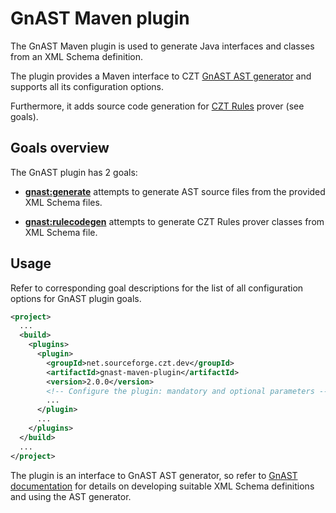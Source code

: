 # GnAST Maven plugin

The GnAST Maven plugin is used to generate Java interfaces and classes from an XML Schema
definition.

The plugin provides a Maven interface to CZT [GnAST AST generator][gnast] and supports all its
configuration options.

Furthermore, it adds source code generation for [CZT Rules][rules] prover (see goals).

[gnast]: ../gnast/
[rules]: ../../rules/


## Goals overview

The GnAST plugin has 2 goals:

-   **[gnast:generate][]** attempts to generate AST source files from the provided XML Schema
    files.

-   **[gnast:rulecodegen][]** attempts to generate CZT Rules prover classes from XML Schema file.

[gnast:generate]: generate-mojo.html
[gnast:rulecodegen]: rulecodegen-mojo.html


## Usage

Refer to corresponding goal descriptions for the list of all configuration options for GnAST plugin
goals.

```xml
<project>
  ...
  <build>
    <plugins>
      <plugin>
        <groupId>net.sourceforge.czt.dev</groupId>
        <artifactId>gnast-maven-plugin</artifactId>
        <version>2.0.0</version>
        <!-- Configure the plugin: mandatory and optional parameters -->
        ...
      </plugin>
      ...
    </plugins>
  </build>
  ...
</project>
```

The plugin is an interface to GnAST AST generator, so refer to [GnAST documentation][gnast]
for details on developing suitable XML Schema definitions and using the AST generator.
